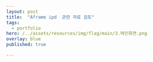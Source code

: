 ```yaml
---
layout: post
title:  "Aframe ipd  관련 자료 검토"
tags:
  - portfolio
hero: /../assets/resources/img/flag/main/3.메인화면.png
overlay: blue
published: true

---
```

##
